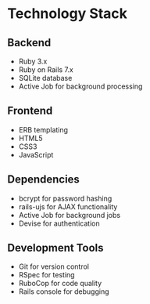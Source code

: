 # Technology Stack

## Backend
- Ruby 3.x
- Ruby on Rails 7.x
- SQLite database
- Active Job for background processing

## Frontend
- ERB templating
- HTML5
- CSS3
- JavaScript

## Dependencies
- bcrypt for password hashing
- rails-ujs for AJAX functionality
- Active Job for background jobs
- Devise for authentication

## Development Tools
- Git for version control
- RSpec for testing
- RuboCop for code quality
- Rails console for debugging
